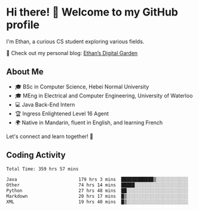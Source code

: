 # Hi there! 👋 Welcome to my GitHub profile  

I'm Ethan, a curious CS student exploring various fields.  

📌 Check out my personal blog: [Ethan’s Digital Garden](https://fortii2.github.io/)  

## About Me  
- 🎓 BSc in Computer Science, Hebei Normal University
- 🎓 MEng in Electrical and Computer Engineering, University of Waterloo
- 💻 Java Back-End Intern
- 🏆 Ingress Enlightened Level 16 Agent  
- 🌍 Native in Mandarin, fluent in English, and learning French  

Let's connect and learn together! 🚀  

## Coding Activity
<!--START_SECTION:waka-->

```txt
Total Time: 359 hrs 57 mins

Java                       179 hrs 3 mins  ████████████▒░░░░░░░░░░░░   49.74 %
Other                      74 hrs 14 mins  █████░░░░░░░░░░░░░░░░░░░░   20.63 %
Python                     27 hrs 48 mins  ██░░░░░░░░░░░░░░░░░░░░░░░   07.72 %
Markdown                   20 hrs 17 mins  █▒░░░░░░░░░░░░░░░░░░░░░░░   05.64 %
XML                        19 hrs 40 mins  █▒░░░░░░░░░░░░░░░░░░░░░░░   05.47 %
```

<!--END_SECTION:waka-->
